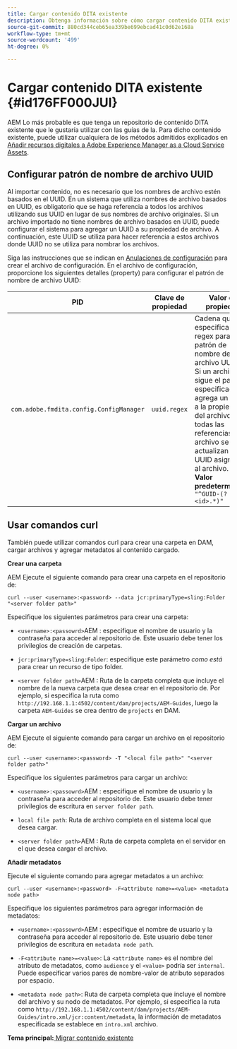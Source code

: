 ```yaml
---
title: Cargar contenido DITA existente
description: Obtenga información sobre cómo cargar contenido DITA existente
source-git-commit: 880cd344ceb65ea339be699ebcad41c0d62e168a
workflow-type: tm+mt
source-wordcount: '499'
ht-degree: 0%

---
```


# Cargar contenido DITA existente {#id176FF000JUI}

AEM Lo más probable es que tenga un repositorio de contenido DITA existente que le gustaría utilizar con las guías de la. Para dicho contenido existente, puede utilizar cualquiera de los métodos admitidos explicados en [Añadir recursos digitales a Adobe Experience Manager as a Cloud Service Assets](https://experienceleague.adobe.com/docs/experience-manager-cloud-service/assets/manage/add-assets.html).

## Configurar patrón de nombre de archivo UUID

Al importar contenido, no es necesario que los nombres de archivo estén basados en el UUID. En un sistema que utiliza nombres de archivo basados en UUID, es obligatorio que se haga referencia a todos los archivos utilizando sus UUID en lugar de sus nombres de archivo originales. Si un archivo importado no tiene nombres de archivo basados en UUID, puede configurar el sistema para agregar un UUID a su propiedad de archivo. A continuación, este UUID se utiliza para hacer referencia a estos archivos donde UUID no se utiliza para nombrar los archivos.

Siga las instrucciones que se indican en [Anulaciones de configuración](download-install-additional-config-override.md#) para crear el archivo de configuración. En el archivo de configuración, proporcione los siguientes detalles \(property\) para configurar el patrón de nombre de archivo UUID:

| PID | Clave de propiedad | Valor de propiedad |
|---|------------|--------------|
| `com.adobe.fmdita.config.ConfigManager` | `uuid.regex` | Cadena que especifica la regex para el patrón de nombre de archivo UUID. <br> Si un archivo no sigue el patrón especificado, se agrega un UUID a la propiedad del archivo y todas las referencias al archivo se actualizan con el UUID asignado al archivo. <br> **Valor predeterminado**: `"^GUID-(?<id>.*)"` |

## Usar comandos curl

También puede utilizar comandos curl para crear una carpeta en DAM, cargar archivos y agregar metadatos al contenido cargado.

**Crear una carpeta**

AEM Ejecute el siguiente comando para crear una carpeta en el repositorio de:

```
curl --user <username>:<password> --data jcr:primaryType=sling:Folder "<server folder path>"
```

Especifique los siguientes parámetros para crear una carpeta:

- `<username>:<passowrd>`AEM : especifique el nombre de usuario y la contraseña para acceder al repositorio de. Este usuario debe tener los privilegios de creación de carpetas.

- `jcr:primaryType=sling:Folder`: especifique este parámetro *como está* para crear un recurso de tipo folder.

- `<server folder path>`AEM : Ruta de la carpeta completa que incluye el nombre de la nueva carpeta que desea crear en el repositorio de. Por ejemplo, si especifica la ruta como `http://192.168.1.1:4502/content/dam/projects/AEM-Guides`, luego la carpeta `AEM-Guides` se crea dentro de `projects` en DAM.


**Cargar un archivo**

AEM Ejecute el siguiente comando para cargar un archivo en el repositorio de:

```
curl --user <username>:<password> -T "<local file path>" "<server folder path>"
```

Especifique los siguientes parámetros para cargar un archivo:

- `<username>:<passowrd>`AEM : especifique el nombre de usuario y la contraseña para acceder al repositorio de. Este usuario debe tener privilegios de escritura en `server folder path`.

- ``local file path``: Ruta de archivo completa en el sistema local que desea cargar.

- `<server folder path>`AEM : Ruta de carpeta completa en el servidor en el que desea cargar el archivo.


**Añadir metadatos**

Ejecute el siguiente comando para agregar metadatos a un archivo:

```
curl --user <username>:<password> -F<attribute name>=<value> <metadata node path>
```

Especifique los siguientes parámetros para agregar información de metadatos:

- `<username>:<passowrd>`AEM : especifique el nombre de usuario y la contraseña para acceder al repositorio de. Este usuario debe tener privilegios de escritura en ``metadata node path``.

- ``-F<attribute name>=<value>``: La `<attribute name>` es el nombre del atributo de metadatos, como `audience` y el `<value>` podría ser `internal`. Puede especificar varios pares de nombre-valor de atributo separados por espacio.

- `<metadata node path>`: Ruta de carpeta completa que incluye el nombre del archivo y su nodo de metadatos. Por ejemplo, si especifica la ruta como `http://192.168.1.1:4502/content/dam/projects/AEM-Guides/intro.xml/jcr:content/metadata`, la información de metadatos especificada se establece en `intro.xml` archivo.


**Tema principal:**[ Migrar contenido existente](migrate-content.md)

